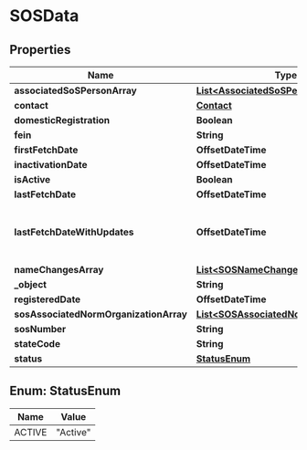 

# SOSData


## Properties

| Name | Type | Description | Notes |
|------------ | ------------- | ------------- | -------------|
|**associatedSoSPersonArray** | [**List&lt;AssociatedSoSPerson&gt;**](AssociatedSoSPerson.md) |  |  |
|**contact** | [**Contact**](Contact.md) |  |  |
|**domesticRegistration** | **Boolean** |  |  |
|**fein** | **String** |  |  |
|**firstFetchDate** | **OffsetDateTime** |  |  |
|**inactivationDate** | **OffsetDateTime** |  |  |
|**isActive** | **Boolean** |  |  |
|**lastFetchDate** | **OffsetDateTime** |  |  |
|**lastFetchDateWithUpdates** | **OffsetDateTime** | Last Fetch Date of Organization with Updates. |  |
|**nameChangesArray** | [**List&lt;SOSNameChange&gt;**](SOSNameChange.md) |  |  |
|**_object** | **String** |  |  |
|**registeredDate** | **OffsetDateTime** |  |  |
|**sosAssociatedNormOrganizationArray** | [**List&lt;SOSAssociatedNormOrganization&gt;**](SOSAssociatedNormOrganization.md) |  |  |
|**sosNumber** | **String** |  |  |
|**stateCode** | **String** |  |  |
|**status** | [**StatusEnum**](#StatusEnum) |  |  |



## Enum: StatusEnum

| Name | Value |
|---- | -----|
| ACTIVE | &quot;Active&quot; |



